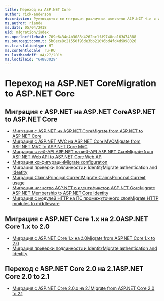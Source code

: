 ```yaml
---
title: Переход на ASP.NET Core
author: rick-anderson
description: Руководство по миграции различных аспектов ASP.NET 4.x в ASP.NET Core.
ms.author: riande
ms.date: 05/04/2018
uid: migration/index
ms.openlocfilehash: 709e6434e4b3083d4262bc1f89748ca163474888
ms.sourcegitcommit: 5b0eca8c21550f95de3bb21096bd4fd4d9098026
ms.translationtype: HT
ms.contentlocale: ru-RU
ms.lasthandoff: 04/27/2019
ms.locfileid: "64883029"
---
```

# <a name="migration-to-aspnet-core"></a><span data-ttu-id="d2da8-103">Переход на ASP.NET Core</span><span class="sxs-lookup"><span data-stu-id="d2da8-103">Migration to ASP.NET Core</span></span>

## <a name="aspnet-to-aspnet-core"></a><span data-ttu-id="d2da8-104">Миграция с ASP.NET на ASP.NET Core</span><span class="sxs-lookup"><span data-stu-id="d2da8-104">ASP.NET to ASP.NET Core</span></span>

* [<span data-ttu-id="d2da8-105">Миграция с ASP.NET на ASP.NET Core</span><span class="sxs-lookup"><span data-stu-id="d2da8-105">Migrate from ASP.NET to ASP.NET Core</span></span>](xref:migration/proper-to-2x/index)
* [<span data-ttu-id="d2da8-106">Миграция с ASP.NET MVC на ASP.NET Core MVC</span><span class="sxs-lookup"><span data-stu-id="d2da8-106">Migrate from ASP.NET MVC to ASP.NET Core MVC</span></span>](xref:migration/mvc)
* [<span data-ttu-id="d2da8-107">Миграция с веб-API ASP.NET на веб-API ASP.NET Core</span><span class="sxs-lookup"><span data-stu-id="d2da8-107">Migrate from ASP.NET Web API to ASP.NET Core Web API</span></span>](xref:migration/webapi)
* [<span data-ttu-id="d2da8-108">Миграция конфигурации</span><span class="sxs-lookup"><span data-stu-id="d2da8-108">Migrate configuration</span></span>](xref:migration/configuration)
* [<span data-ttu-id="d2da8-109">Миграция проверки подлинности и Identity</span><span class="sxs-lookup"><span data-stu-id="d2da8-109">Migrate authentication and Identity</span></span>](xref:migration/identity)
* [<span data-ttu-id="d2da8-110">Миграция ClaimsPrincipal.Current</span><span class="sxs-lookup"><span data-stu-id="d2da8-110">Migrate ClaimsPrincipal.Current usage</span></span>](xref:migration/claimsprincipal-current)
* [<span data-ttu-id="d2da8-111">Миграция членства ASP.NET в идентификатор ASP.NET Core</span><span class="sxs-lookup"><span data-stu-id="d2da8-111">Migrate ASP.NET Membership to ASP.NET Core Identity</span></span>](xref:migration/proper-to-2x/membership-to-core-identity)
* [<span data-ttu-id="d2da8-112">Миграция с модулей HTTP на ПО промежуточного слоя</span><span class="sxs-lookup"><span data-stu-id="d2da8-112">Migrate HTTP modules to middleware</span></span>](xref:migration/http-modules)

## <a name="aspnet-core-1x-to-20"></a><span data-ttu-id="d2da8-113">Миграция с ASP.NET Core 1.x на 2.0</span><span class="sxs-lookup"><span data-stu-id="d2da8-113">ASP.NET Core 1.x to 2.0</span></span>

* [<span data-ttu-id="d2da8-114">Миграция с ASP.NET Core 1.x на 2.0</span><span class="sxs-lookup"><span data-stu-id="d2da8-114">Migrate from ASP.NET Core 1.x to 2.0</span></span>](xref:migration/1x-to-2x/index)
* [<span data-ttu-id="d2da8-115">Миграция проверки подлинности и Identity</span><span class="sxs-lookup"><span data-stu-id="d2da8-115">Migrate authentication and Identity</span></span>](xref:migration/1x-to-2x/identity-2x)

## <a name="aspnet-core-20-to-21"></a><span data-ttu-id="d2da8-116">Переход с ASP.NET Core 2.0 на 2.1</span><span class="sxs-lookup"><span data-stu-id="d2da8-116">ASP.NET Core 2.0 to 2.1</span></span>

* [<span data-ttu-id="d2da8-117">Миграция с ASP.NET Core 2.0.x на 2.1</span><span class="sxs-lookup"><span data-stu-id="d2da8-117">Migrate from ASP.NET Core 2.0 to 2.1</span></span>](xref:migration/20_21)

